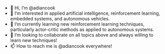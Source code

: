 - 👋 Hi, I’m @adiancook
- 👀 I’m interested in applied artificial intelligence, reinforcement learning, embedded systems, and autonomous vehicles.
- 🌱 I’m currently learning new reinforcement learning techniques, particularly actor-critic methods as applied to autonomous systems.
- 💞️ I’m looking to collaborate on all topics above and always willing to learn new techniques!
- 📫 How to reach me is @adiancook everywhere!

<!---
adiancook/adiancook is a ✨ special ✨ repository because its `README.md` (this file) appears on your GitHub profile.
You can click the Preview link to take a look at your changes.
--->
